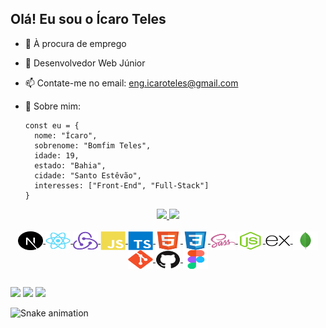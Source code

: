 ## Olá! Eu sou o Ícaro Teles  

- 🔭 À procura de emprego
- 🌱 Desenvolvedor Web Júnior
- 📫 Contate-me no email: eng.icaroteles@gmail.com
- 💬 Sobre mim:

      const eu = {
        nome: "Ícaro",
        sobrenome: "Bomfim Teles",
        idade: 19,
        estado: "Bahia",
        cidade: "Santo Estêvão",
        interesses: ["Front-End", "Full-Stack"]
      }  
      
      
<div align="center">
  <a href="https://github.com/icarobteles">
  <img height="150em" src="https://github-readme-stats.vercel.app/api?username=icarobteles&show_icons=true&theme=dark&include_all_commits=true&count_private=true"/>
  <img height="150em" src="https://github-readme-stats.vercel.app/api/top-langs/?username=icarobteles&layout=compact&langs_count=7&theme=dark"/>
</div>

<div align="center"><br>
  <img title="Next" align="center" alt="Ícaro-Next" height="30" width="40" src="https://raw.githubusercontent.com/devicons/devicon/master/icons/nextjs/nextjs-original.svg">
  <img title="React" align="center" alt="Ícaro-React" height="30" width="40" src="https://raw.githubusercontent.com/devicons/devicon/master/icons/react/react-original.svg">
  <img title="Instagram" align="center" alt="Ícaro-Redux" height="30" width="40" src="https://raw.githubusercontent.com/devicons/devicon/master/icons/redux/redux-original.svg">
  <img title="JavaScript" align="center" alt="Ícaro-JavaScript" height="30" width="40" src="https://raw.githubusercontent.com/devicons/devicon/master/icons/javascript/javascript-plain.svg">
  <img title="TypeScript" align="center" alt="Ícaro-TypeScript" height="30" width="40" src="https://raw.githubusercontent.com/devicons/devicon/master/icons/typescript/typescript-plain.svg">
  <img title="HTML" align="center" alt="Ícaro-HTML" height="30" width="40" src="https://raw.githubusercontent.com/devicons/devicon/master/icons/html5/html5-original.svg">
  <img title="CSS" align="center" alt="Ícaro-CSS" height="30" width="40" src="https://raw.githubusercontent.com/devicons/devicon/master/icons/css3/css3-original.svg">
  <img title="SASS" align="center" alt="Ícaro-SASS" height="30" width="40" src="https://raw.githubusercontent.com/devicons/devicon/master/icons/sass/sass-original.svg">
  <img title="Node.js" align="center" alt="Ícaro-Node" height="30" width="40" src="https://raw.githubusercontent.com/devicons/devicon/master/icons/nodejs/nodejs-original.svg">
  <img title="Express" align="center" alt="Ícaro-Express" height="30" width="40" src="https://raw.githubusercontent.com/devicons/devicon/master/icons/express/express-original.svg">
  <img title="MongoDB" align="center" alt="Ícaro-MongoDB" height="30" width="40" src="https://raw.githubusercontent.com/devicons/devicon/master/icons/mongodb/mongodb-original.svg">
  <img title="GIT" align="center" alt="Ícaro-GIT" height="30" width="40" src="https://raw.githubusercontent.com/devicons/devicon/master/icons/git/git-original.svg">
  <img title="GitHub" align="center" alt="Ícaro-GitHub" height="30" width="40" src="https://raw.githubusercontent.com/devicons/devicon/master/icons/github/github-original.svg">
  <img title="Figma" align="center" alt="Ícaro-Figma" height="30" width="40" src="https://raw.githubusercontent.com/devicons/devicon/master/icons/figma/figma-original.svg">
</div> 
  
##  
  
<div> 
  <a href="https://instagram.com/icarobteles" title="Instagram" target="_blank"><img src="https://img.shields.io/badge/-Instagram-%23E4405F?style=for-the-badge&logo=instagram&logoColor=white" target="_blank"></a>
  <a href = "mailto:eng.icaroteles@gmail.com" title="Email"><img src="https://img.shields.io/badge/-Gmail-%23333?style=for-the-badge&logo=gmail&logoColor=white" target="_blank"></a>
  <a href="https://www.linkedin.com/in/icarobteles/" title="Linkedin" target="_blank"><img src="https://img.shields.io/badge/-LinkedIn-%230077B5?style=for-the-badge&logo=linkedin&logoColor=white" target="_blank"></a>  
  
  ![Snake animation](https://github.com/icarobteles/icarobteles/blob/output/github-contribution-grid-snake.svg)
 
</div>
  
  
